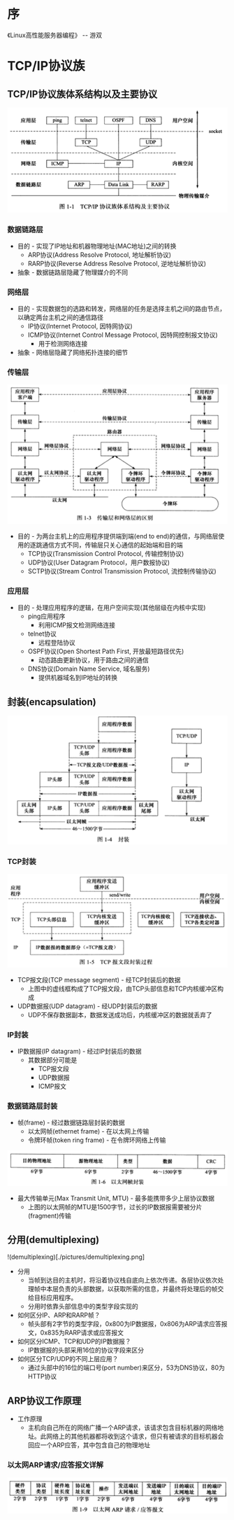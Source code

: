 # 序
《Linux高性能服务器编程》 -- 游双

# TCP/IP协议族
## TCP/IP协议族体系结构以及主要协议

![tcp_ip_layer](./pictures/tcp_ip_layer.png)

### 数据链路层
* 目的 - 实现了IP地址和机器物理地址(MAC地址)之间的转换
    * ARP协议(Address Resolve Protocol, 地址解析协议)
    * RARP协议(Reverse Address Resolve Protocol, 逆地址解析协议)
* 抽象 - 数据链路层隐藏了物理媒介的不同

### 网络层
* 目的 - 实现数据包的选路和转发，网络层的任务是选择主机之间的路由节点，以确定两台主机之间的通信路径
    * IP协议(Internet Protocol, 因特网协议)
    * ICMP协议(Internet Control Message Protocol, 因特网控制报文协议)
        * 用于检测网络连接
* 抽象 - 网络层隐藏了网络拓扑连接的细节

### 传输层

![tcp_ip_layer_detail](./pictures/tcp_ip_layer_detail.png)

* 目的 - 为两台主机上的应用程序提供端到端(end to end)的通信，与网络层使用的逐跳通信方式不同，传输层只关心通信的起始端和目的端
    * TCP协议(Transmission Control Protocol, 传输控制协议)
    * UDP协议(User Datagram Protocol，用户数报协议)
    * SCTP协议(Stream Control Transmission Protocol, 流控制传输协议)

### 应用层
* 目的 - 处理应用程序的逻辑，在用户空间实现(其他层级在内核中实现)
    * ping应用程序
        * 利用ICMP报文检测网络连接
    * telnet协议
        * 远程登陆协议
    * OSPF协议(Open Shortest Path First, 开放最短路径优先)
        * 动态路由更新协议，用于路由之间的通信
    * DNS协议(Domain Name Service, 域名服务)
        * 提供机器域名到IP地址的转换

## 封装(encapsulation)
![encapsulation](./pictures/encapsulation.png)

### TCP封装

![tcp_encapsulation](./pictures/tcp_encapsulation.png)

* TCP报文段(TCP message segment) - 经TCP封装后的数据
    * 上图中的虚线框构成了TCP报文段，由TCP头部信息和TCP内核缓冲区构成
* UDP数据报(UDP datagram) - 经UDP封装后的数据
    * UDP不保存数据副本，数据发送成功后，内核缓冲区的数据就丢弃了

### IP封装
* IP数据报(IP datagram) - 经过IP封装后的数据
    * 其数据部分可能是
        * TCP报文段
        * UDP数据报
        * ICMP报文

### 数据链路层封装
* 帧(frame) - 经过数据链路层封装的数据
    * 以太网帧(ethernet frame) - 在以太网上传输
    * 令牌环帧(token ring frame) - 在令牌环网络上传输

![ethernet_frame](./pictures/ethernet_frame.png)
* 最大传输单元(Max Transmit Unit, MTU) - 最多能携带多少上层协议数据
    * 上图的以太网帧的MTU是1500字节，过长的IP数据报需要被分片(fragment)传输

## 分用(demultiplexing)
!(demultiplexing)[./pictures/demultiplexing.png]
* 分用
    * 当帧到达目的主机时，将沿着协议栈自底向上依次传递。各层协议依次处理帧中本层负责的头部数据，以获取所需的信息，并最终将处理后的帧交给目标应用程序。
    * 分用时依靠头部信息中的类型字段实现的
* 如何区分IP、ARP和RARP帧？
    * 帧头部有2字节的类型字段，0x800为IP数据报，0x806为ARP请求应答报文，0x835为RARP请求或应答报文
* 如何区分ICMP、TCP和UDP的IP数据报？
    * IP数据报的头部采用16位的协议字段来区分
* 如何区分TCP/UDP的不同上层应用？
    * 通过头部中的16位的端口号(port number)来区分，53为DNS协议，80为HTTP协议

## ARP协议工作原理
* 工作原理
    * 主机向自己所在的网络广播一个ARP请求，该请求包含目标机器的网络地址。此网络上的其他机器都将收到这个请求，但只有被请求的目标机器会回应一个ARP应答，其中包含自己的物理地址

### 以太网ARP请求/应答报文详解
![ARP_datagram](./pictures/ARP_datagram.png)


